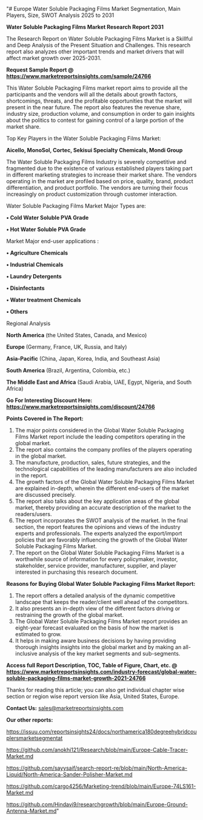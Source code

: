 "# Europe Water Soluble Packaging Films Market Segmentation, Main Players, Size, SWOT Analysis 2025 to 2031

<strong>Water Soluble Packaging Films Market Research Report 2031</strong>

The Research Report on Water Soluble Packaging Films Market is a Skillful and Deep Analysis of the Present Situation and Challenges. This research report also analyzes other important trends and market drivers that will affect market growth over 2025-2031.

<strong>Request Sample Report @ <a href=https://www.marketreportsinsights.com/sample/24766>https://www.marketreportsinsights.com/sample/24766</a></strong>

This Water Soluble Packaging Films market report aims to provide all the participants and the vendors will all the details about growth factors, shortcomings, threats, and the profitable opportunities that the market will present in the near future. The report also features the revenue share, industry size, production volume, and consumption in order to gain insights about the politics to contest for gaining control of a large portion of the market share.

Top Key Players in the Water Soluble Packaging Films Market:

<strong>Aicello, MonoSol, Cortec, Sekisui Specialty Chemicals, Mondi Group</strong>

The Water Soluble Packaging Films Industry is severely competitive and fragmented due to the existence of various established players taking part in different marketing strategies to increase their market share. The vendors operating in the market are profiled based on price, quality, brand, product differentiation, and product portfolio. The vendors are turning their focus increasingly on product customization through customer interaction.

Water Soluble Packaging Films Market Major Types are:

<strong>• Cold Water Soluble PVA Grade

• Hot Water Soluble PVA Grade</strong>

Market Major end-user applications :

<strong>• Agriculture Chemicals

• Industrial Chemicals

• Laundry Detergents

• Disinfectants

• Water treatment Chemicals

• Others</strong>

Regional Analysis

</u><strong><b>North America</b></strong> (the United States, Canada, and Mexico)

<strong><b>Europe </b></strong>(Germany, France, UK, Russia, and Italy)

<strong><b>Asia-Pacific</b></strong> (China, Japan, Korea, India, and Southeast Asia)

<strong><b>South America</b></strong> (Brazil, Argentina, Colombia, etc.)

<strong><b>The Middle East and Africa</b></strong> (Saudi Arabia, UAE, Egypt, Nigeria, and South Africa)

<strong>Go For Interesting Discount Here: <a href=https://www.marketreportsinsights.com/discount/24766>https://www.marketreportsinsights.com/discount/24766</a></strong>

<strong>Points Covered in The Report:</strong>
<ol>
  <li>The major points considered in the Global Water Soluble Packaging Films Market report include the leading competitors operating in the global market.</li>
  <li>The report also contains the company profiles of the players operating in the global market.</li>
  <li>The manufacture, production, sales, future strategies, and the technological capabilities of the leading manufacturers are also included in the report.</li>
  <li>The growth factors of the Global Water Soluble Packaging Films Market are explained in-depth, wherein the different end-users of the market are discussed precisely.</li>
  <li>The report also talks about the key application areas of the global market, thereby providing an accurate description of the market to the readers/users.</li>
  <li>The report incorporates the SWOT analysis of the market. In the final section, the report features the opinions and views of the industry experts and professionals. The experts analyzed the export/import policies that are favorably influencing the growth of the Global Water Soluble Packaging Films Market.</li>
  <li>The report on the Global Water Soluble Packaging Films Market is a worthwhile source of information for every policymaker, investor, stakeholder, service provider, manufacturer, supplier, and player interested in purchasing this research document.</li>
</ol>
<strong>Reasons for Buying Global Water Soluble Packaging Films Market Report:</strong>

<ol>
  <li>The report offers a detailed analysis of the dynamic competitive landscape that keeps the reader/client well ahead of the competitors.</li>
  <li>It also presents an in-depth view of the different factors driving or restraining the growth of the global market.</li>
  <li>The Global Water Soluble Packaging Films Market report provides an eight-year forecast evaluated on the basis of how the market is estimated to grow.</li>
  <li>It helps in making aware business decisions by having providing thorough insights insights into the global market and by making an all-inclusive analysis of the key market segments and sub-segments.</li>
</ol>
<strong>Access full Report Description, TOC, Table of Figure, Chart, etc. @ <a href=https://www.marketreportsinsights.com/industry-forecast/global-water-soluble-packaging-films-market-growth-2021-24766>https://www.marketreportsinsights.com/industry-forecast/global-water-soluble-packaging-films-market-growth-2021-24766</a></strong>


Thanks for reading this article; you can also get individual chapter wise section or region wise report version like Asia, United States, Europe.

<strong>Contact Us:</strong>
sales@marketreportsinsights.com

<strong>Our other reports:</strong>

<a href=https://issuu.com/reportsinsights24/docs/northamerica180degreehybridcouplersmarketsegmentat>https://issuu.com/reportsinsights24/docs/northamerica180degreehybridcouplersmarketsegmentat</a>

<a href=https://github.com/anokhi121/Research/blob/main/Europe-Cable-Tracer-Market.md>https://github.com/anokhi121/Research/blob/main/Europe-Cable-Tracer-Market.md</a>

<a href=https://github.com/sayysaif/search-report-re/blob/main/North-America-Liquid/North-America-Sander-Polisher-Market.md>https://github.com/sayysaif/search-report-re/blob/main/North-America-Liquid/North-America-Sander-Polisher-Market.md</a>

<a href=https://github.com/cargo4256/Marketing-trend/blob/main/Europe-74LS161-Market.md>https://github.com/cargo4256/Marketing-trend/blob/main/Europe-74LS161-Market.md</a>

<a href=https://github.com/Hindavi9/researchgrowth/blob/main/Europe-Ground-Antenna-Market.md>https://github.com/Hindavi9/researchgrowth/blob/main/Europe-Ground-Antenna-Market.md</a>"
